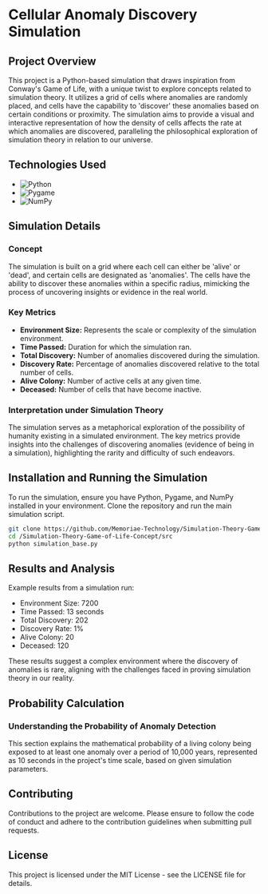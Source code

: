
# Cellular Anomaly Discovery Simulation

## Project Overview
This project is a Python-based simulation that draws inspiration from Conway's Game of Life, with a unique twist to explore concepts related to simulation theory. It utilizes a grid of cells where anomalies are randomly placed, and cells have the capability to 'discover' these anomalies based on certain conditions or proximity. The simulation aims to provide a visual and interactive representation of how the density of cells affects the rate at which anomalies are discovered, paralleling the philosophical exploration of simulation theory in relation to our universe.

## Technologies Used
- ![Python](https://img.shields.io/badge/Python-3776AB?style=for-the-badge&logo=python&logoColor=white)
- ![Pygame](https://img.shields.io/badge/Pygame-3776AB?style=for-the-badge&logo=pygame&logoColor=white)
- ![NumPy](https://img.shields.io/badge/NumPy-3776AB?style=for-the-badge&logo=numpy&logoColor=white)

## Simulation Details

### Concept
The simulation is built on a grid where each cell can either be 'alive' or 'dead', and certain cells are designated as 'anomalies'. The cells have the ability to discover these anomalies within a specific radius, mimicking the process of uncovering insights or evidence in the real world.

### Key Metrics
- **Environment Size:** Represents the scale or complexity of the simulation environment.
- **Time Passed:** Duration for which the simulation ran.
- **Total Discovery:** Number of anomalies discovered during the simulation.
- **Discovery Rate:** Percentage of anomalies discovered relative to the total number of cells.
- **Alive Colony:** Number of active cells at any given time.
- **Deceased:** Number of cells that have become inactive.

### Interpretation under Simulation Theory
The simulation serves as a metaphorical exploration of the possibility of humanity existing in a simulated environment. The key metrics provide insights into the challenges of discovering anomalies (evidence of being in a simulation), highlighting the rarity and difficulty of such endeavors.

## Installation and Running the Simulation
To run the simulation, ensure you have Python, Pygame, and NumPy installed in your environment. Clone the repository and run the main simulation script.

```bash
git clone https://github.com/Memoriae-Technology/Simulation-Theory-Game-of-Life-Concept.git
cd /Simulation-Theory-Game-of-Life-Concept/src
python simulation_base.py
```

## Results and Analysis
Example results from a simulation run:

- Environment Size: 7200
- Time Passed: 13 seconds
- Total Discovery: 202
- Discovery Rate: 1%
- Alive Colony: 20
- Deceased: 120

These results suggest a complex environment where the discovery of anomalies is rare, aligning with the challenges faced in proving simulation theory in our reality.

## Probability Calculation

### Understanding the Probability of Anomaly Detection
This section explains the mathematical probability of a living colony being exposed to at least one anomaly over a period of 10,000 years, represented as 10 seconds in the project's time scale, based on given simulation parameters.

## Contributing
Contributions to the project are welcome. Please ensure to follow the code of conduct and adhere to the contribution guidelines when submitting pull requests.

## License
This project is licensed under the MIT License - see the LICENSE file for details.
